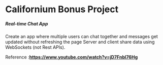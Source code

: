 # Californium Bonus Project

##### Real-time Chat App

Create an app where multiple users can chat together and messages get updated without refreshing the page
Server and client share data using WebSockets (not Rest APIs).

Reference :**https://www.youtube.com/watch?v=jD7FnbI76Hg**
